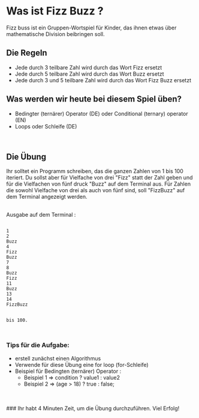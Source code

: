 # Was ist Fizz Buzz ?

Fizz buss ist ein Gruppen-Wortspiel für Kinder, das ihnen etwas über mathematische Division beibringen soll.


## Die Regeln

- Jede durch 3 teilbare Zahl wird durch das Wort  Fizz ersetzt
- Jede durch 5 teilbare Zahl wird durch das Wort  Buzz ersetzt
- Jede durch 3 und 5 teilbare Zahl wird durch das Wort  Fizz Buzz ersetzt

## Was werden wir heute bei diesem Spiel üben?

- Bedingter (ternärer) Operator (DE) oder Conditional (ternary) operator (EN)
- Loops oder Schleife (DE)

<br>

## Die Übung

Ihr solltet ein Programm schreiben, das die ganzen Zahlen von 1 bis 100 iteriert. Du sollst aber für Vielfache von drei
"Fizz" statt der Zahl geben und für die Vielfachen von fünf druck  "Buzz" auf dem Terminal aus. Für Zahlen
die sowohl Vielfache von drei als auch von fünf sind, soll "FizzBuzz" auf dem Terminal angezeigt werden.  

<br>
Ausgabe auf dem Terminal :
<pre><code>
1
2
Buzz
4
Fizz
Buzz
7
8
Buzz
Fizz
11
Buzz
13
14
FizzBuzz
<br>
bis 100.

</pre></code>

### Tips für die Aufgabe:

- erstell zunächst einen Algorithmus
- Verwende für diese Übung eine for loop (for-Schleife)
- Beispiel für Bedingten (ternärer) Operator : 
    - Beispiel 1 =>  condition ? value1 : value2
    - Beispiel 2 =>  (age > 18) ? true : false;
<br>
<br>
### Ihr habt 4 Minuten Zeit, um die Übung durchzuführen. Viel Erfolg!